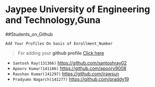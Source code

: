 # Jaypee University of Engineering and Technology,Guna
##Students_on_Github

```
Add Your Profiles On basis of Enrollment_Number 
```

 > For adding your **github profile** [Click here](https://github.com/JUETGuna/Students_on_Github/edit/master/README.md)

- ``Santosh Ray(131366)``  https://github.com/santoshray02
- ``Apoorv Kumar(141186)``  https://github.com/apoorv9008
- ``Raushan Kumar(141297)`` https://github.com/irawsun
- ``Pradyumn Nagarch(141277)`` https://github.com/praddy19

